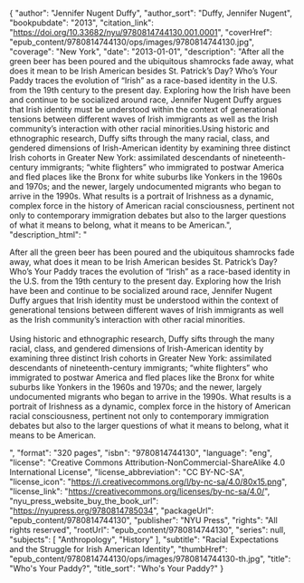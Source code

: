 {
  "author": "Jennifer Nugent Duffy",
  "author_sort": "Duffy, Jennifer Nugent",
  "bookpubdate": "2013",
  "citation_link": "https://doi.org/10.33682/nyu/9780814744130.001.0001",
  "coverHref": "epub_content/9780814744130/ops/images/9780814744130.jpg",
  "coverage": "New York",
  "date": "2013-01-01",
  "description": "After all the green beer has been poured and the ubiquitous shamrocks fade away, what does it mean to be Irish American besides St. Patrick&#8217;s Day? Who&#8217;s Your Paddy traces the evolution of &#8220;Irish&#8221; as a race-based identity in the U.S. from the 19th century to the present day. Exploring how the Irish have been and continue to be socialized around race, Jennifer Nugent Duffy argues that Irish identity must be understood within the context of generational tensions between different waves of Irish immigrants as well as the Irish community&#8217;s interaction with other racial minorities.Using historic and ethnographic research, Duffy sifts through the many racial, class, and gendered dimensions of Irish-American identity by examining three distinct Irish cohorts in Greater New York:  assimilated descendants of nineteenth-century immigrants; &#8220;white flighters&#8221; who immigrated to postwar America and fled places like the Bronx for white suburbs like Yonkers in the 1960s and 1970s; and the newer, largely undocumented migrants who began to arrive in the 1990s. What results is a portrait of Irishness as a dynamic, complex force in the history of American racial consciousness, pertinent not only to contemporary immigration debates but also to the larger questions of what it means to belong, what it means to be American.",
  "description_html": "<p>After all the green beer has been poured and the ubiquitous shamrocks fade away, what does it mean to be Irish American besides St. Patrick&#8217;s Day? Who&#8217;s Your Paddy traces the evolution of &#8220;Irish&#8221; as a race-based identity in the U.S. from the 19th century to the present day. Exploring how the Irish have been and continue to be socialized around race, Jennifer Nugent Duffy argues that Irish identity must be understood within the context of generational tensions between different waves of Irish immigrants as well as the Irish community&#8217;s interaction with other racial minorities.<br><br>Using historic and ethnographic research, Duffy sifts through the many racial, class, and gendered dimensions of Irish-American identity by examining three distinct Irish cohorts in Greater New York:  assimilated descendants of nineteenth-century immigrants; &#8220;white flighters&#8221; who immigrated to postwar America and fled places like the Bronx for white suburbs like Yonkers in the 1960s and 1970s; and the newer, largely undocumented migrants who began to arrive in the 1990s. What results is a portrait of Irishness as a dynamic, complex force in the history of American racial consciousness, pertinent not only to contemporary immigration debates but also to the larger questions of what it means to belong, what it means to be American.</p>",
  "format": "320 pages",
  "isbn": "9780814744130",
  "language": "eng",
  "license": "Creative Commons Attribution-NonCommercial-ShareAlike 4.0 International License",
  "license_abbreviation": "CC BY-NC-SA",
  "license_icon": "https://i.creativecommons.org/l/by-nc-sa/4.0/80x15.png",
  "license_link": "https://creativecommons.org/licenses/by-nc-sa/4.0/",
  "nyu_press_website_buy_the_book_url": "https://nyupress.org/9780814785034",
  "packageUrl": "epub_content/9780814744130",
  "publisher": "NYU Press",
  "rights": "All rights reserved",
  "rootUrl": "epub_content/9780814744130",
  "series": null,
  "subjects": [
    "Anthropology",
    "History"
  ],
  "subtitle": "Racial Expectations and the Struggle for Irish American Identity",
  "thumbHref": "epub_content/9780814744130/ops/images/9780814744130-th.jpg",
  "title": "Who's Your Paddy?",
  "title_sort": "Who's Your Paddy?"
}
